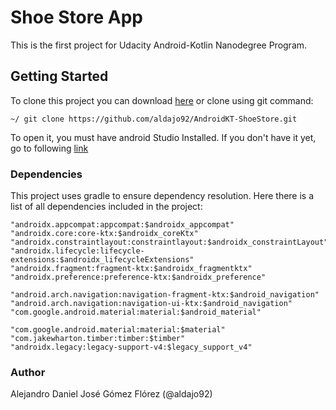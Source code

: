 # Shoe Store App

This is the first project for Udacity Android-Kotlin Nanodegree Program.

## Getting Started

To clone this project you can download [here](https://github.com/aldajo92/AndroidKT-ShoeStore/archive/main.zip) or clone using git command:
```
~/ git clone https://github.com/aldajo92/AndroidKT-ShoeStore.git
```

To open it, you must have android Studio Installed. If you don't have it yet, go to following [link](https://developer.android.com/studio)


### Dependencies

This project uses gradle to ensure dependency resolution. Here there is a list of all dependencies included in the project:

```
"androidx.appcompat:appcompat:$androidx_appcompat"
"androidx.core:core-ktx:$androidx_coreKtx"
"androidx.constraintlayout:constraintlayout:$androidx_constraintLayout"
"androidx.lifecycle:lifecycle-extensions:$androidx_lifecycleExtensions"
"androidx.fragment:fragment-ktx:$androidx_fragmentktx"
"androidx.preference:preference-ktx:$androidx_preference"

"android.arch.navigation:navigation-fragment-ktx:$android_navigation"
"android.arch.navigation:navigation-ui-ktx:$android_navigation"
"com.google.android.material:material:$android_material"

"com.google.android.material:material:$material"
"com.jakewharton.timber:timber:$timber"
"androidx.legacy:legacy-support-v4:$legacy_support_v4"
```

### Author ###
Alejandro Daniel José Gómez Flórez (@aldajo92)